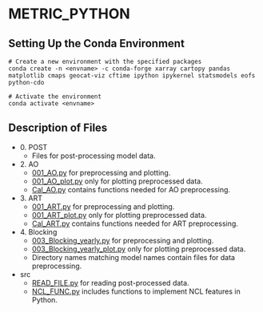 # METRIC_PYTHON

## Setting Up the Conda Environment
```
# Create a new environment with the specified packages
conda create -n <envname> -c conda-forge xarray cartopy pandas matplotlib cmaps geocat-viz cftime ipython ipykernel statsmodels eofs python-cdo

# Activate the environment
conda activate <envname>

```
## Description of Files
* 0\. POST
    * Files for post-processing model data.
* 2\. AO
    * [001_AO.py](https://github.com/jhchoippl/METRIC_PYTHON/blob/main/2.AO/001_AO.py) for preprocessing and plotting.
    * [001_AO_plot.py](https://github.com/jhchoippl/METRIC_PYTHON/blob/main/2.AO/001_AO_plot.py) only for plotting preprocessed data.
    * [Cal_AO.py](https://github.com/jhchoippl/METRIC_PYTHON/blob/main/2.AO/Cal_AO.py) contains functions needed for AO preprocessing.
* 3\. ART
    * [001_ART.py](https://github.com/jhchoippl/METRIC_PYTHON/blob/main/3.ART/001_ART.py) for preprocessing and plotting.
    * [001_ART_plot.py](https://github.com/jhchoippl/METRIC_PYTHON/blob/main/3.ART/001_ART_plot.py) only for plotting preprocessed data.
    * [Cal_ART.py](https://github.com/jhchoippl/METRIC_PYTHON/blob/main/3.ART/Cal_ART.py) contains functions needed for ART preprocessing.
* 4\. Blocking
    * [003_Blocking_yearly.py](https://github.com/jhchoippl/METRIC_PYTHON/blob/main/4.Blocking/003_Blocking_yearly.py) for preprocessing and plotting.
    * [003_Blocking_yearly_plot.py](https://github.com/jhchoippl/METRIC_PYTHON/blob/main/4.Blocking/003_Blocking_yearly_plot.py) only for plotting preprocessed data.
    * Directory names matching model names contain files for data preprocessing.
* src
    * [READ_FILE.py](https://github.com/jhchoippl/METRIC_PYTHON/blob/main/src/READ_FILE.py) for reading post-processed data.
    * [NCL_FUNC.py](https://github.com/jhchoippl/METRIC_PYTHON/blob/main/src/NCL_FUNC.py) includes functions to implement NCL features in Python.